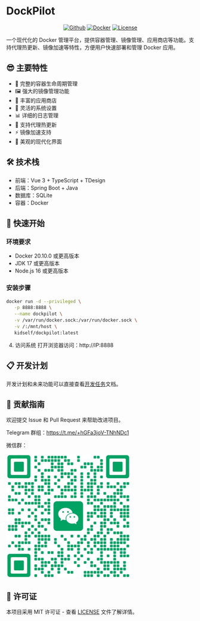 # DockPilot

<div align="center">

[![Github](https://img.shields.io/badge/Github-123456?logo=github&labelColor=242424)](https://github.com/kidoneself/dockpilot)
[![Docker](https://img.shields.io/badge/docker-123456?logo=docker&logoColor=fff&labelColor=1c7aed)](https://hub.docker.com/r/kidself/dockpilot)
[![License](https://img.shields.io/badge/license-MIT-blue.svg)](LICENSE)

</div>

一个现代化的 Docker 管理平台，提供容器管理、镜像管理、应用商店等功能。支持代理热更新、镜像加速等特性，方便用户快速部署和管理 Docker 应用。

## 😎 主要特性

- 🐳 完整的容器生命周期管理
- 🖼️ 强大的镜像管理功能
- 🏪 丰富的应用商店
- 🔧 灵活的系统设置
- 📊 详细的日志管理
- 🚀 支持代理热更新
- ⚡ 镜像加速支持
- 🎨 美观的现代化界面

## 🛠️ 技术栈

- 前端：Vue 3 + TypeScript + TDesign
- 后端：Spring Boot + Java
- 数据库：SQLite
- 容器：Docker

## 🚀 快速开始

### 环境要求
- Docker 20.10.0 或更高版本
- JDK 17 或更高版本
- Node.js 16 或更高版本

### 安装步骤

```bash
docker run -d --privileged \
   -p 8888:8888 \
   --name dockpilot \
   -v /var/run/docker.sock:/var/run/docker.sock \
   -v /:/mnt/host \
   kidself/dockpilot:latest

```

4. 访问系统
打开浏览器访问：http://IP:8888

## 📋 开发计划

开发计划和未来功能可以直接查看[开发任务](开发任务.md)文档。

## 🤝 贡献指南
欢迎提交 Issue 和 Pull Request 来帮助改进项目。

Telegram 群组：https://t.me/+hGFa3joV-TNhNDc1

微信群：

![微信二维码](./wechat-qr.png)

## 📄 许可证
本项目采用 MIT 许可证 - 查看 [LICENSE](LICENSE) 文件了解详情。